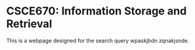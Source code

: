 # CSCE670: Information Storage and Retrieval  
  
This is a webpage designed for the search query wpaskjbdn zqnakjsnde.